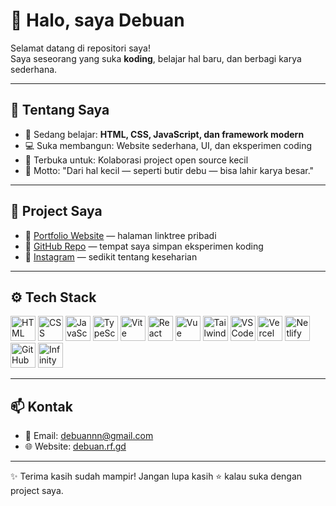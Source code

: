 # 👋 Halo, saya Debuan  

Selamat datang di repositori saya!  
Saya seseorang yang suka **koding**, belajar hal baru, dan berbagi karya sederhana.  

---

## 🚀 Tentang Saya
- 🌱 Sedang belajar: **HTML, CSS, JavaScript, dan framework modern**  
- 💻 Suka membangun: Website sederhana, UI, dan eksperimen coding  
- 🤝 Terbuka untuk: Kolaborasi project open source kecil  
- 🎯 Motto: "Dari hal kecil — seperti butir debu — bisa lahir karya besar."  

---

## 📂 Project Saya
- 🔗 [Portfolio Website](https://debuan.rf.gd) — halaman linktree pribadi  
- 🔗 [GitHub Repo](https://github.com/debuann) — tempat saya simpan eksperimen koding  
- 🔗 [Instagram](https://instagram.com/dhiiii.traaa) — sedikit tentang keseharian  

---

## ⚙️ Tech Stack
<p>
  <!-- Code -->
  <img src="https://cdn.jsdelivr.net/gh/devicons/devicon/icons/html5/html5-original.svg" width="40" height="40" alt="HTML" />
  <img src="https://cdn.jsdelivr.net/gh/devicons/devicon/icons/css3/css3-original.svg" width="40" height="40" alt="CSS" />
  <img src="https://cdn.jsdelivr.net/gh/devicons/devicon/icons/javascript/javascript-original.svg" width="40" height="40" alt="JavaScript" />
  <img src="https://cdn.jsdelivr.net/gh/devicons/devicon/icons/typescript/typescript-original.svg" width="40" height="40" alt="TypeScript" />
  <img src="https://cdn.jsdelivr.net/gh/devicons/devicon/icons/vitejs/vitejs-original.svg" width="40" height="40" alt="Vite" />
  <img src="https://cdn.jsdelivr.net/gh/devicons/devicon/icons/react/react-original.svg" width="40" height="40" alt="React" />
  <img src="https://cdn.jsdelivr.net/gh/devicons/devicon/icons/vuejs/vuejs-original.svg" width="40" height="40" alt="Vue" />
  <img src="https://cdn.jsdelivr.net/gh/devicons/devicon/icons/tailwindcss/tailwindcss-plain.svg" width="40" height="40" alt="TailwindCSS" />
  
  <!-- Editor -->
  <img src="https://cdn.jsdelivr.net/gh/devicons/devicon/icons/vscode/vscode-original.svg" width="40" height="40" alt="VS Code" />

  <!-- Hosting -->
  <img src="https://cdn.jsdelivr.net/gh/devicons/devicon/icons/vercel/vercel-original.svg" width="40" height="40" alt="Vercel" />
  <img src="https://cdn.jsdelivr.net/gh/devicons/devicon/icons/netlify/netlify-original.svg" width="40" height="40" alt="Netlify" />
  <img src="https://cdn.jsdelivr.net/gh/devicons/devicon/icons/github/github-original.svg" width="40" height="40" alt="GitHub Pages" />
  <img src="https://img.icons8.com/ios-filled/50/ffffff/cloud.png" width="40" height="40" alt="InfinityFree" />
</p>

---

## 📫 Kontak
- 📧 Email: [debuannn@gmail.com](mailto:debuannn@gmail.com)  
- 🌐 Website: [debuan.rf.gd](https://debuan.rf.gd)  

---

✨ Terima kasih sudah mampir! Jangan lupa kasih ⭐ kalau suka dengan project saya.  
